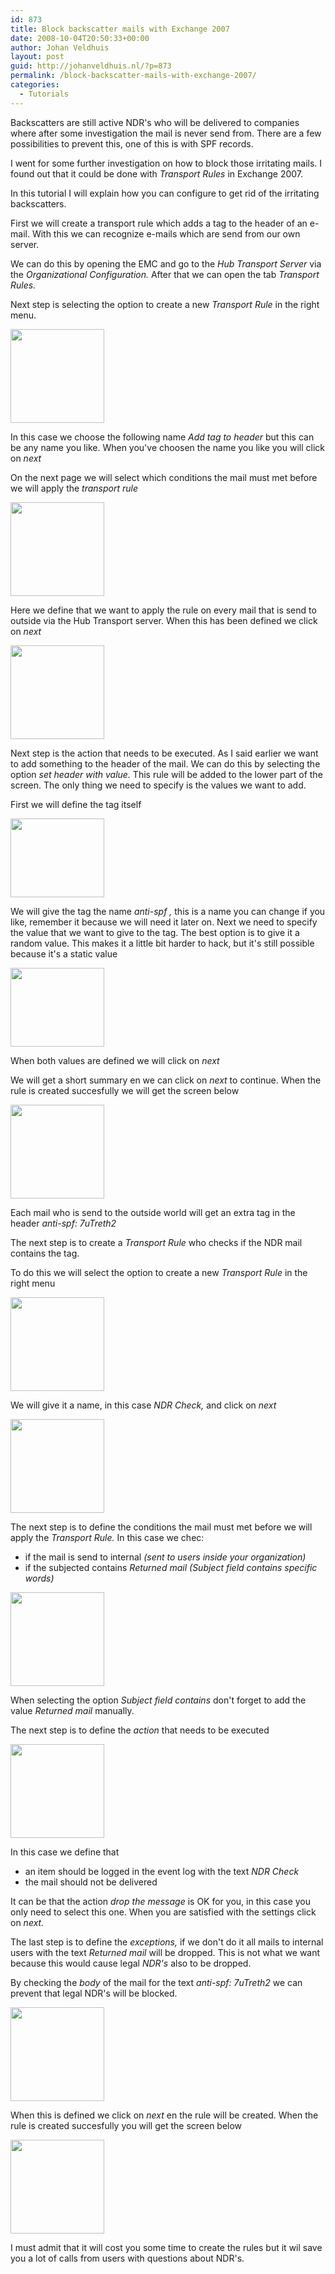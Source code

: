 ```yaml
---
id: 873
title: Block backscatter mails with Exchange 2007
date: 2008-10-04T20:50:33+00:00
author: Johan Veldhuis
layout: post
guid: http://johanveldhuis.nl/?p=873
permalink: /block-backscatter-mails-with-exchange-2007/
categories:
  - Tutorials
---
```

Backscatters are still active NDR's who will be delivered to companies where after some investigation the mail is never send from. There are a few possibilities to prevent this, one of this is with SPF records.</p>
<p>I went for some further investigation on how to block those irritating mails. I found out that it could be done with <em>Transport Rules </em>in Exchange 2007.</p>
<p>In this tutorial I will explain how you can configure to get rid of the irritating backscatters.</p>
<p>First we will create a transport rule which adds a tag to the header of an e-mail. With this we can recognize e-mails which are send from our own server.</p>
<p>We can do this by opening the EMC and go to the <em>Hub Transport Server </em>via the <em>Organizational Configuration. </em>After that we can open the tab <em>Transport Rules.</em></p>
<p>Next step is selecting the option to create a new <em>Transport Rule </em>in the right menu.</p>
<p><a href="https://johanveldhuis.nl/wp-content/uploads/2008/10/step_1.jpg"><img class="alignnone size-thumbnail wp-image-874" title="New Transport Rule" src="https://johanveldhuis.nl/wp-content/uploads/2008/10/step_1-150x150.jpg" alt="" width="150" height="150" /></a></p>
<p>In this case we choose the following name <em>Add tag to header </em>but this can be any name you like. When you've choosen the name you like you will click on <em>next</em></p>
<p>On the next page we will select which conditions the mail must met before we will apply the <em>transport rule</em></p>
<p><a href="https://johanveldhuis.nl/wp-content/uploads/2008/10/step_2.jpg"><img class="alignnone size-thumbnail wp-image-875" title="Conditions" src="https://johanveldhuis.nl/wp-content/uploads/2008/10/step_2-150x150.jpg" alt="" width="150" height="150" /></a></p>
<p>Here we define that we want to apply the rule on every mail that is send to outside via the Hub Transport server. When this has been defined we click on <em>next</em></p>
<p><a href="https://johanveldhuis.nl/wp-content/uploads/2008/10/step_3.jpg"><img class="alignnone size-thumbnail wp-image-876" title="Action" src="https://johanveldhuis.nl/wp-content/uploads/2008/10/step_3-150x150.jpg" alt="" width="150" height="150" /></a></p>
<p>Next step is the action that needs to be executed. As I said earlier we want to add something to the header of the mail. We can do this by selecting the option <em>set header with value. </em>This rule will be added to the lower part of the screen. The only thing we need to specify is the values we want to add.</p>
<p>First we will define the tag itself</p>
<p><a href="https://johanveldhuis.nl/wp-content/uploads/2008/10/step_3a.jpg"><img class="alignnone size-thumbnail wp-image-877" title="Tag name" src="https://johanveldhuis.nl/wp-content/uploads/2008/10/step_3a-150x126.jpg" alt="" width="150" height="126" /></a></p>
<p>We will give the tag the name <em>anti-spf , </em>this is a name you can change if you like, remember it because we will need it later on. Next we need to specify the value that we want to give to the tag. The best option is to give it a random value. This makes it a little bit harder to hack, but it's still possible because it's a static value</p>
<p><a href="https://johanveldhuis.nl/wp-content/uploads/2008/10/step_3b.jpg"><img class="alignnone size-thumbnail wp-image-878" title="Tag value" src="https://johanveldhuis.nl/wp-content/uploads/2008/10/step_3b-150x126.jpg" alt="" width="150" height="126" /></a></p>
<p>When both values are defined we will click on <em>next</em></p>
<p>We will get a short summary en we can click on <em>next </em>to continue. When the rule is created succesfully we will get the screen below</p>
<p><a href="https://johanveldhuis.nl/wp-content/uploads/2008/10/step_4.jpg"><img class="alignnone size-thumbnail wp-image-879" title="Transport rule created" src="https://johanveldhuis.nl/wp-content/uploads/2008/10/step_4-150x150.jpg" alt="" width="150" height="150" /></a></p>
<p>Each mail who is send to the outside world will get an extra tag in the header <em>anti-spf: 7uTreth2</em></p>
<p>The next step is to create a <em>Transport Rule </em>who checks if the NDR mail contains the tag.</p>
<p>To do this we will select the option to create a new <em>Transport Rule </em>in the right menu</p>
<p><a href="https://johanveldhuis.nl/wp-content/uploads/2008/10/step_5.jpg"><img class="alignnone size-thumbnail wp-image-880" title="New Transport Rule" src="https://johanveldhuis.nl/wp-content/uploads/2008/10/step_5-150x150.jpg" alt="" width="150" height="150" /></a></p>
<p>We will give it a name, in this case <em>NDR Check, </em>and click on <em>next</em></p>
<p><a href="https://johanveldhuis.nl/wp-content/uploads/2009/01/knipsel.jpg"><img class="alignnone size-thumbnail wp-image-1037" title="Edit Transport rule action" src="https://johanveldhuis.nl/wp-content/uploads/2009/01/knipsel-150x150.jpg" alt="" width="150" height="150" /></a></p>
<p>The next step is to define the conditions the mail must met before we will apply the <em>Transport Rule. </em>In this case we chec:</p>
<ul>
<li>if the mail is send to internal <em>(sent to users inside your organization)</em></li>
<li>if the subjected contains <em>Returned mail </em><em>(Subject field contains specific words)</em></li>
</ul>
<p><a href="https://johanveldhuis.nl/wp-content/uploads/2008/10/step_6a.jpg"><img class="alignnone size-thumbnail wp-image-882" title="Subject field values" src="https://johanveldhuis.nl/wp-content/uploads/2008/10/step_6a-150x150.jpg" alt="" width="150" height="150" /></a></p>
<p>When selecting the option <em>Subject field contains </em>don't forget to add the value <em>Returned mail </em>manually.</p>
<p>The next step is to define the <em>action</em> that needs to be executed</p>
<p><a href="https://johanveldhuis.nl/wp-content/uploads/2008/10/step_7.jpg"><img class="alignnone size-thumbnail wp-image-883" title="Transport Rule actions" src="https://johanveldhuis.nl/wp-content/uploads/2008/10/step_7-150x150.jpg" alt="" width="150" height="150" /></a></p>
<p>In this case we define that</p>
<ul>
<li>an item should be logged in the event log with the text <em>NDR Check</em></li>
<li>the mail should not be delivered</li>
</ul>
<p>It can be that the action <em>drop the message </em>is OK for you, in this case you only need to select this one. When you are satisfied with the settings click on <em>next.</em></p>
<p>The last step is to define the <em>exceptions, </em>if we don't do it all mails to internal users with the text <em>Returned mail </em>will be dropped. This is not what we want because this would cause legal <em>NDR's</em> also to be dropped.</p>
<p>By checking the <em>body </em>of the mail for the text <em>anti-spf: 7uTreth2 </em>we can prevent that legal NDR's will be blocked.</p>
<p><a href="https://johanveldhuis.nl/wp-content/uploads/2008/10/step_8.jpg"><img class="alignnone size-thumbnail wp-image-884" title="Exceptions" src="https://johanveldhuis.nl/wp-content/uploads/2008/10/step_8-150x150.jpg" alt="" width="150" height="150" /></a></p>
<p>When this is defined we click on <em>next </em>en the rule will be created. When the rule is created succesfully you will get the screen below</p>
<p><a href="https://johanveldhuis.nl/wp-content/uploads/2008/10/step_9.jpg"><img class="alignnone size-thumbnail wp-image-885" title="Transport Rule created" src="https://johanveldhuis.nl/wp-content/uploads/2008/10/step_9-150x150.jpg" alt="" width="150" height="150" /></a></p>
<p>I must admit that it will cost you some time to create the rules but it wil save you a lot of calls from users with questions about NDR's.